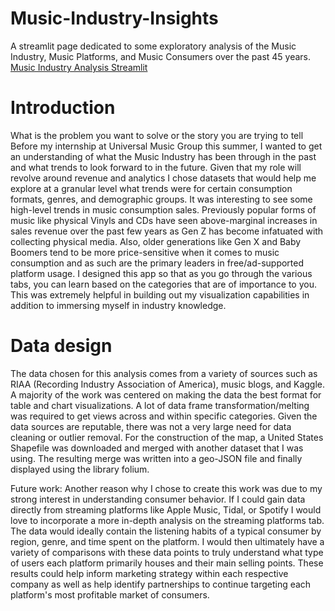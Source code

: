 # Music-Industry-Insights
A streamlit page dedicated to some exploratory analysis of the Music Industry, Music Platforms, and Music Consumers over the past 45 years.
[Music Industry Analysis Streamlit](https://music-industry-analysis.streamlit.app/)

# Introduction
What is the problem you want to solve or the story you are trying to tell
Before my internship at Universal Music Group this summer, I wanted to get an understanding of what the Music Industry has been through in the past and what trends to look forward to in the future. Given that my role will revolve around revenue and analytics I chose datasets that would help me explore at a granular level what trends were for certain consumption formats, genres, and demographic groups. It was interesting to see some high-level trends in music consumption sales. Previously popular forms of music like physical Vinyls and CDs have seen above-marginal increases in sales revenue over the past few years as Gen Z has become infatuated with collecting physical media. Also, older generations like Gen X and Baby Boomers tend to be more price-sensitive when it comes to music consumption and as such are the primary leaders in free/ad-supported platform usage. I designed this app so that as you go through the various tabs, you can learn based on the categories that are of importance to you. This was extremely helpful in building out my visualization capabilities in addition to immersing myself in industry knowledge.

# Data design
The data chosen for this analysis comes from a variety of sources such as RIAA (Recording Industry Association of America), music blogs, and Kaggle. A majority of the work was centered on making the data the best format for table and chart visualizations. A lot of data frame transformation/melting was required to get views across and within specific categories. Given the data sources are reputable, there was not a very large need for data cleaning or outlier removal.  For the construction of the map, a United States Shapefile was downloaded and merged with another dataset that I was using. The resulting merge was written into a geo-JSON file and finally displayed using the library folium. 

Future work:
Another reason why I chose to create this work was due to my strong interest in understanding consumer behavior. If I could gain data directly from streaming platforms like Apple Music, Tidal, or Spotify I would love to incorporate a more in-depth analysis on the streaming platforms tab. The data would ideally contain the listening habits of a typical consumer by region, genre, and time spent on the platform. I would then ultimately have a variety of comparisons with these data points to truly understand what type of users each platform primarily houses and their main selling points. These results could help inform marketing strategy within each respective company as well as help identify partnerships to continue targeting each platform's most profitable market of consumers. 
